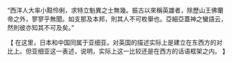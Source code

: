 “西洋人大率小黠伶俐，求特立魁異之士無幾。振古以來稱英雄者，除歷山王佛蘭帝之外，寥寥乎無聞。如支那及本邦，則其人不可枚舉也。亞細亞蓋神之蠻語云，然則彼亦知其不可及矣。”

【
在这里，日本和中国同属于亚细亚。对英国的描述实际上是建立在东西方的对比上。但亚细亚这一表述，说明，实际上这一比较还是在西方的话语框架之内。
】